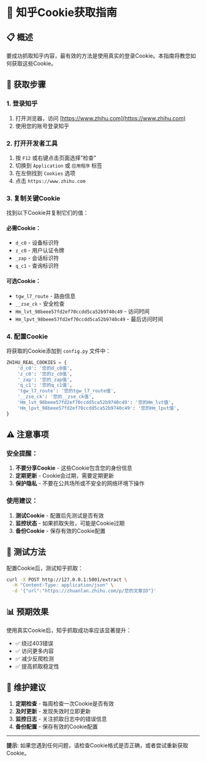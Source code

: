 # 🍪 知乎Cookie获取指南

## 📋 概述

要成功抓取知乎内容，最有效的方法是使用真实的登录Cookie。本指南将教您如何获取这些Cookie。

## 🔧 获取步骤

### 1. 登录知乎
1. 打开浏览器，访问 [https://www.zhihu.com](https://www.zhihu.com)
2. 使用您的账号登录知乎

### 2. 打开开发者工具
1. 按 `F12` 或右键点击页面选择"检查"
2. 切换到 `Application` 或 `应用程序` 标签
3. 在左侧找到 `Cookies` 选项
4. 点击 `https://www.zhihu.com`

### 3. 复制关键Cookie
找到以下Cookie并复制它们的值：

#### 必需Cookie：
- `d_c0` - 设备标识符
- `z_c0` - 用户认证令牌
- `_zap` - 会话标识符
- `q_c1` - 查询标识符

#### 可选Cookie：
- `tgw_l7_route` - 路由信息
- `__zse_ck` - 安全检查
- `Hm_lvt_98beee57fd2ef70ccdd5ca52b9740c49` - 访问时间
- `Hm_lpvt_98beee57fd2ef70ccdd5ca52b9740c49` - 最后访问时间

### 4. 配置Cookie
将获取的Cookie添加到 `config.py` 文件中：

```python
ZHIHU_REAL_COOKIES = {
    'd_c0': '您的d_c0值',
    'z_c0': '您的z_c0值',
    '_zap': '您的_zap值',
    'q_c1': '您的q_c1值',
    'tgw_l7_route': '您的tgw_l7_route值',
    '__zse_ck': '您的__zse_ck值',
    'Hm_lvt_98beee57fd2ef70ccdd5ca52b9740c49': '您的Hm_lvt值',
    'Hm_lpvt_98beee57fd2ef70ccdd5ca52b9740c49': '您的Hm_lpvt值',
}
```

## ⚠️ 注意事项

### 安全提醒：
1. **不要分享Cookie** - 这些Cookie包含您的身份信息
2. **定期更新** - Cookie会过期，需要定期更新
3. **保护隐私** - 不要在公共场所或不安全的网络环境下操作

### 使用建议：
1. **测试Cookie** - 配置后先测试是否有效
2. **监控状态** - 如果抓取失败，可能是Cookie过期
3. **备份Cookie** - 保存有效的Cookie配置

## 🚀 测试方法

配置Cookie后，测试知乎抓取：

```bash
curl -X POST http://127.0.0.1:5001/extract \
  -H "Content-Type: application/json" \
  -d '{"url":"https://zhuanlan.zhihu.com/p/您的文章ID"}'
```

## 📊 预期效果

使用真实Cookie后，知乎抓取成功率应该显著提升：
- ✅ 绕过403错误
- ✅ 访问更多内容
- ✅ 减少反爬检测
- ✅ 提高抓取稳定性

## 🔄 维护建议

1. **定期检查** - 每周检查一次Cookie是否有效
2. **及时更新** - 发现失效时立即更新
3. **监控日志** - 关注抓取日志中的错误信息
4. **备份配置** - 保存有效的Cookie配置

---

**提示**: 如果您遇到任何问题，请检查Cookie格式是否正确，或者尝试重新获取Cookie。

